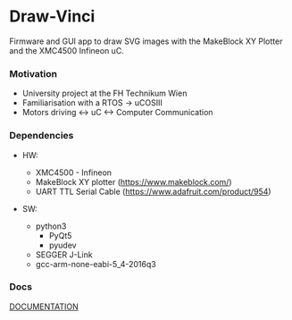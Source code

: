 # Draw-Vinci

Firmware and GUI app to draw SVG images with the MakeBlock XY Plotter and the XMC4500 Infineon uC.

### Motivation

- University project at the FH Technikum Wien
- Familiarisation with a RTOS -> uCOSIII
- Motors driving <-> uC <-> Computer Communication

### Dependencies

- HW:
    - XMC4500 - Infineon
    - MakeBlock XY plotter (https://www.makeblock.com/)
    - UART TTL Serial Cable (https://www.adafruit.com/product/954)

- SW:
    - python3  
      - PyQt5
      - pyudev
    - SEGGER J-Link
    - gcc-arm-none-eabi-5_4-2016q3

### Docs

[DOCUMENTATION](docs/Draw-Vinci.adoc)
